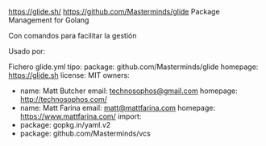 https://glide.sh/
https://github.com/Masterminds/glide
Package Management for Golang

Con comandos para facilitar la gestión

Usado por:


Fichero glide.yml tipo:
package: github.com/Masterminds/glide
homepage: https://glide.sh
license: MIT
owners:
- name: Matt Butcher
  email: technosophos@gmail.com
  homepage: http://technosophos.com/
- name: Matt Farina
  email: matt@mattfarina.com
  homepage: https://www.mattfarina.com/
import:
- package: gopkg.in/yaml.v2
- package: github.com/Masterminds/vcs
